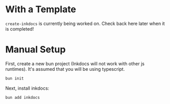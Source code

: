 # With a Template

`create-inkdocs` is currently being worked on. Check back here later when it is completed!

# Manual Setup

First, create a new bun project (Inkdocs will not work with other js runtimes). It's assumed that you will be using typescript.

```bash
bun init
```

Next, install inkdocs:

```bash
bun add inkdocs
```
